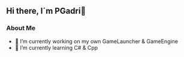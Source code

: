 ## Hi there, I´m PGadri👋
### About Me
- 🔭 I’m currently working on my own GameLauncher & GameEngine
- 🌱 I’m currently learning C# & Cpp

<!--
**PGadri05/PGadri05** is a ✨ _special_ ✨ repository because its `README.md` (this file) appears on your GitHub profile.

Here are some ideas to get you started:

- 🤔 I’m looking for help with hat 
- 💬 Ask me about ...
- 📫 How to reach me: 
- ⚡ Fun fact: ...
-->
